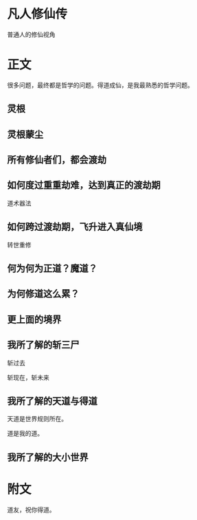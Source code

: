 # 凡人修仙传
普通人的修仙视角

# 正文
很多问题，最终都是哲学的问题。得道成仙，是我最熟悉的哲学问题。

## 灵根

## 灵根蒙尘

## 所有修仙者们，都会渡劫


## 如何度过重重劫难，达到真正的渡劫期
道术器法

## 如何跨过渡劫期，飞升进入真仙境
转世重修

## 何为何为正道？魔道？

## 为何修道这么累？

## 更上面的境界

## 我所了解的斩三尸
斩过去

斩现在，斩未来

## 我所了解的天道与得道
天道是世界规则所在。

道是我的道。


## 我所了解的大小世界

# 附文
道友，祝你得道。



































